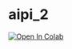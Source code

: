 # aipi_2
[![Open In Colab](https://colab.research.google.com/assets/colab-badge.svg)](
https://colab.research.google.com/github/<USER>/<REPO>/blob/<BRANCH>/notebooks/telco_churn_models.ipynb)
